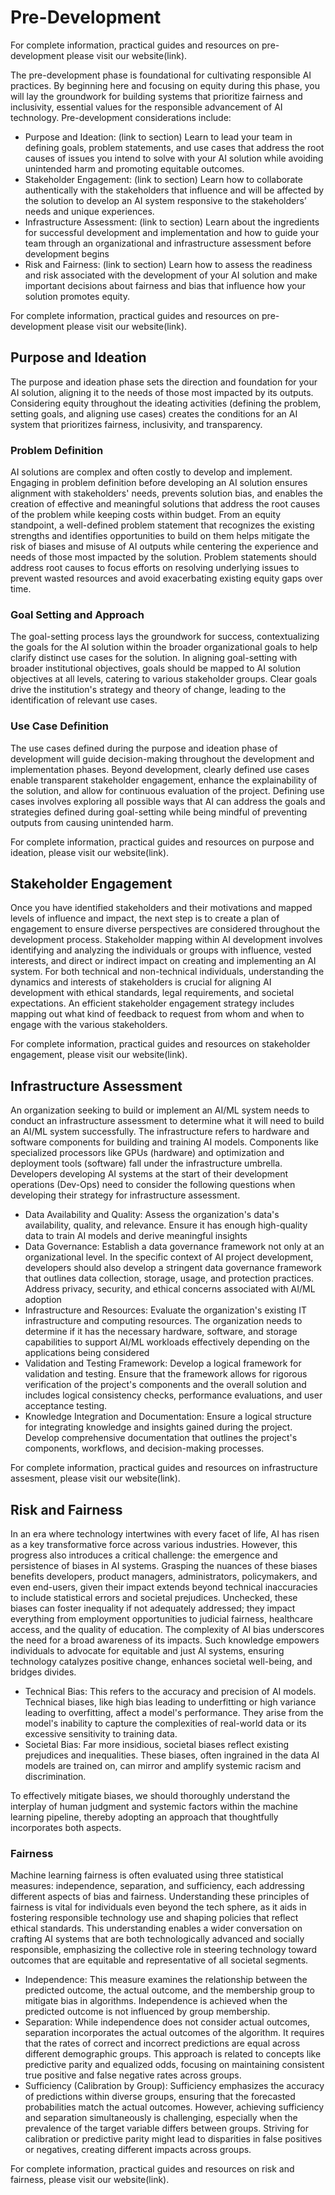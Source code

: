 # Pre-Development
For complete information, practical guides and resources on pre-development please visit our website(link). 

The pre-development phase is foundational for cultivating responsible AI practices. By beginning here and focusing on equity during this phase, you will lay the groundwork for building systems that prioritize fairness and inclusivity, essential values for the responsible advancement of AI technology. Pre-development considerations include:

* Purpose and Ideation: (link to section)
 Learn to lead your team in defining goals, problem statements, and use cases that address the root causes of issues you intend to solve with your AI solution while avoiding unintended harm and promoting equitable outcomes.
* Stakeholder Engagement: (link to section) 
Learn how to collaborate authentically with the stakeholders that influence and will be affected by the solution to develop an AI system responsive to the stakeholders’ needs and unique experiences.
* Infrastructure Assessment: (link to section) 
Learn about the ingredients for successful development and implementation and how to guide your team through an organizational and infrastructure assessment before development begins
* Risk and Fairness:  (link to section) 
Learn how to assess the readiness and risk associated with the development of your AI solution and make important decisions about fairness and bias that influence how your solution promotes equity.

For complete information, practical guides and resources on pre-development please visit our website(link).
## Purpose and Ideation
The purpose and ideation phase sets the direction and foundation for your AI solution, aligning it to the needs of those most impacted by its outputs. Considering equity throughout the ideating activities (defining the problem, setting goals, and aligning use cases) creates the conditions for an AI system that prioritizes fairness, inclusivity, and transparency.
### Problem Definition
AI solutions are complex and often costly to develop and implement. Engaging in problem definition before developing an AI solution ensures alignment with stakeholders' needs, prevents solution bias, and enables the creation of effective and meaningful solutions that address the root causes of the problem while keeping costs within budget.  From an equity standpoint, a well-defined problem statement that recognizes the existing strengths and identifies opportunities to build on them helps mitigate the risk of biases and misuse of AI outputs while centering the experience and needs of those most impacted by the solution. Problem statements should address root causes to focus efforts on resolving underlying issues to prevent wasted resources and avoid exacerbating existing equity gaps over time. 
### Goal Setting and Approach
The goal-setting process lays the groundwork for success, contextualizing the goals for the AI solution within the broader organizational goals to help clarify distinct use cases for the solution. In aligning goal-setting with broader institutional objectives, goals should be mapped to AI solution objectives at all levels, catering to various stakeholder groups. Clear goals drive the institution's strategy and theory of change, leading to the identification of relevant use cases. 
### Use Case Definition
The use cases defined during the purpose and ideation phase of development will guide decision-making throughout the development and implementation phases.  Beyond development, clearly defined use cases enable transparent stakeholder engagement, enhance the explainability of the solution, and allow for continuous evaluation of the project. Defining use cases involves exploring all possible ways that AI can address the goals and strategies defined during goal-setting while being mindful of preventing outputs from causing unintended harm.

For complete information, practical guides and resources on purpose and ideation, please visit our website(link).
## Stakeholder Engagement
Once you have identified stakeholders and their motivations and mapped levels of influence and impact, the next step is to create a plan of engagement to ensure diverse perspectives are considered throughout the development process. Stakeholder mapping within AI development involves identifying and analyzing the individuals or groups with influence, vested interests, and direct or indirect impact on creating and implementing an AI system.  For both technical and non-technical individuals, understanding the dynamics and interests of stakeholders is crucial for aligning AI development with ethical standards, legal requirements, and societal expectations. An efficient stakeholder engagement strategy includes mapping out what kind of feedback to request from whom and when to engage with the various stakeholders. 

For complete information, practical guides and resources on stakeholder engagement, please visit our website(link).

## Infrastructure Assessment
An organization seeking to build or implement an AI/ML system needs to conduct an infrastructure assessment to determine what it will need to build an AI/ML system successfully. The infrastructure refers to hardware and software components for building and training AI models. Components like specialized processors like GPUs (hardware) and optimization and deployment tools (software) fall under the infrastructure umbrella. Developers developing AI systems at the start of their development operations (Dev-Ops) need to consider the following questions when developing their strategy for infrastructure assessment.
* Data Availability and Quality: Assess the organization's data's availability, quality, and relevance. Ensure it has enough high-quality data to train AI models and derive meaningful insights 
* Data Governance: Establish a data governance framework not only at an organizational level. In the specific context of AI project development, developers should also develop a stringent data governance framework that outlines data collection, storage, usage, and protection practices. Address privacy, security, and ethical concerns associated with AI/ML adoption 
* Infrastructure and Resources: Evaluate the organization's existing IT infrastructure and computing resources. The organization needs to determine if it has the necessary hardware, software, and storage capabilities to support AI/ML workloads effectively depending on the applications being considered
* Validation and Testing Framework: Develop a logical framework for validation and testing. Ensure that the framework allows for rigorous verification of the project's components and the overall solution and includes logical consistency checks, performance evaluations, and user acceptance testing.
* Knowledge Integration and Documentation: Ensure a logical structure for integrating knowledge and insights gained during the project. Develop comprehensive documentation that outlines the project's components, workflows, and decision-making processes.

For complete information, practical guides and resources on infrastructure assesment, please visit our website(link).

## Risk and Fairness
In an era where technology intertwines with every facet of life, AI has risen as a key transformative force across various industries. However, this progress also introduces a critical challenge: the emergence and persistence of biases in AI systems. Grasping the nuances of these biases benefits developers, product managers, administrators, policymakers, and even end-users, given their impact extends beyond technical inaccuracies to include statistical errors and societal prejudices. Unchecked, these biases can foster inequality if not adequately addressed; they impact everything from employment opportunities to judicial fairness, healthcare access, and the quality of education. The complexity of AI bias underscores the need for a broad awareness of its impacts. Such knowledge empowers individuals to advocate for equitable and just AI systems, ensuring technology catalyzes positive change, enhances societal well-being, and bridges divides.
* Technical Bias: This refers to the accuracy and precision of AI models. Technical biases, like high bias leading to underfitting or high variance leading to overfitting, affect a model's performance. They arise from the model's inability to capture the complexities of real-world data or its excessive sensitivity to training data.
* Societal Bias: Far more insidious, societal biases reflect existing prejudices and inequalities. These biases, often ingrained in the data AI models are trained on, can mirror and amplify systemic racism and discrimination.

To effectively mitigate biases, we should thoroughly understand the interplay of human judgment and systemic factors within the machine learning pipeline, thereby adopting an approach that thoughtfully incorporates both aspects.


###  Fairness
Machine learning fairness is often evaluated using three statistical measures: independence, separation, and sufficiency, each addressing different aspects of bias and fairness. Understanding these principles of fairness is vital for individuals even beyond the tech sphere, as it aids in fostering responsible technology use and shaping policies that reflect ethical standards. This understanding enables a wider conversation on crafting AI systems that are both technologically advanced and socially responsible, emphasizing the collective role in steering technology toward outcomes that are equitable and representative of all societal segments.
* Independence: This measure examines the relationship between the predicted outcome, the actual outcome, and the membership group to mitigate bias in algorithms. Independence is achieved when the predicted outcome is not influenced by group membership. 
* Separation: While independence does not consider actual outcomes, separation incorporates the actual outcomes of the algorithm. It requires that the rates of correct and incorrect predictions are equal across different demographic groups. This approach is related to concepts like predictive parity and equalized odds, focusing on maintaining consistent true positive and false negative rates across groups. 
* Sufficiency (Calibration by Group): Sufficiency emphasizes the accuracy of predictions within diverse groups, ensuring that the forecasted probabilities match the actual outcomes. However, achieving sufficiency and separation simultaneously is challenging, especially when the prevalence of the target variable differs between groups. Striving for calibration or predictive parity might lead to disparities in false positives or negatives, creating different impacts across groups.

For complete information, practical guides and resources on risk and fairness, please visit our website(link).
